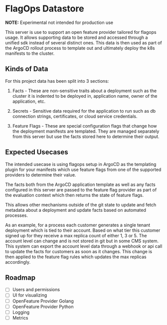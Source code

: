 # FlagOps Datastore

**NOTE:** Experimental not intended for production use

This server is use to support an open feature provider tailored for flagops usage. It allows supporting data to be stored and accessed through a unified sdk instead of several distinct ones. This data is then used as part of the ArgoCD rollout process to template out and ultimately deploy the k8s manifests to the cluster.

## Kinds of Data

For this project data has been split into 3 sections:

1. Facts - These are non-sensitive traits about a deployment such as the cluster it is indented to be deployed in, application name, owner of the application, etc.

2. Secrets - Sensitive data required for the application to run such as db connection strings, certificates, or cloud service credentials.

3. Feature Flags - These are special configuration flags that change how the deployment manifests are templated. They are managed separately from this server but use the facts stored here to determine their output.

## Expected Usecases

The intended usecase is using flagops setup in ArgoCD as the templating plugin for your manifests which use feature flags from one of the supported providers to determine their value.

The facts both from the ArgoCD application template as well as any facts configured in this server are passed to the feature flag provider as part of the evaluation context which then returns the state of feature flags.

This allows other mechanisms outside of the git state to update and fetch metadata about a deployment and update facts based on automated processes.

As an example, for a process each customer generates a single tenant deployment which is tied to their account. Based on what tier this customer signed up for they receive a max replica count of either 1, 3 or 5. The account level can change and is not stored in git but in some CMS system. This system can export the account level data through a webhook or api call to update the facts for customers as soon as it changes. This change is then applied to the feature flag rules which updates the max replicas accordingly.

## Roadmap

- [ ] Users and permissions
- [ ] UI for visualizing
- [ ] OpenFeature Provider Golang
- [ ] OpenFeature Provider Python
- [ ] Logging
- [ ] Metrics